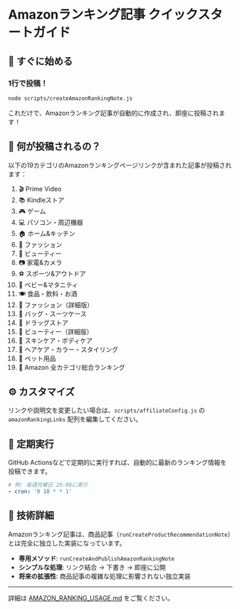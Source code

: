 # Amazonランキング記事 クイックスタートガイド

## 🚀 すぐに始める

### 1行で投稿！

```bash
node scripts/createAmazonRankingNote.js
```

これだけで、Amazonランキング記事が自動的に作成され、即座に投稿されます！

## 📝 何が投稿されるの？

以下の19カテゴリのAmazonランキングページリンクが含まれた記事が投稿されます：

1. 🎬 Prime Video
2. 📚 Kindleストア
3. 🎮 ゲーム
4. 💻 パソコン・周辺機器
5. 🏠 ホーム&キッチン
6. 👗 ファッション
7. 💄 ビューティー
8. 📷 家電&カメラ
9. ⚽ スポーツ&アウトドア
10. 👶 ベビー&マタニティ
11. 🍽️ 食品・飲料・お酒
12. 👔 ファッション（詳細版）
13. 👜 バッグ・スーツケース
14. 💊 ドラッグストア
15. 💅 ビューティー（詳細版）
16. 🧴 スキンケア・ボディケア
17. 💇 ヘアケア・カラー・スタイリング
18. 🐾 ペット用品
19. 🌟 Amazon 全カテゴリ総合ランキング

## ⚙️ カスタマイズ

リンクや説明文を変更したい場合は、`scripts/affiliateConfig.js` の `amazonRankingLinks` 配列を編集してください。

## 📅 定期実行

GitHub Actionsなどで定期的に実行すれば、自動的に最新のランキング情報を投稿できます。

```yaml
# 例: 毎週月曜日 10:00に実行
- cron: '0 10 * * 1'
```

## 🔧 技術詳細

Amazonランキング記事は、商品記事（`runCreateProductRecommendationNote`）とは完全に独立した実装になっています。

- **専用メソッド**: `runCreateAndPublishAmazonRankingNote`
- **シンプルな処理**: リンク結合 → 下書き → 即座に公開
- **将来の拡張性**: 商品記事の複雑な処理に影響されない独立実装

---

詳細は [AMAZON_RANKING_USAGE.md](./AMAZON_RANKING_USAGE.md) をご覧ください。


